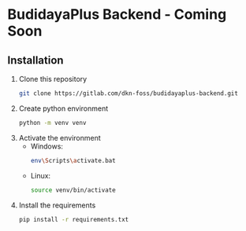 # BudidayaPlus Backend - Coming Soon

## Installation

1. Clone this repository 
    ```bash
    git clone https://gitlab.com/dkn-foss/budidayaplus-backend.git
    ```
2. Create python environment 
    ```bash
    python -m venv venv
    ```
3. Activate the environment
    - Windows: 
        ```bash
        env\Scripts\activate.bat
        ```
    - Linux: 
        ```bash
        source venv/bin/activate
        ```
4. Install the requirements
    ```bash
    pip install -r requirements.txt
    ```
